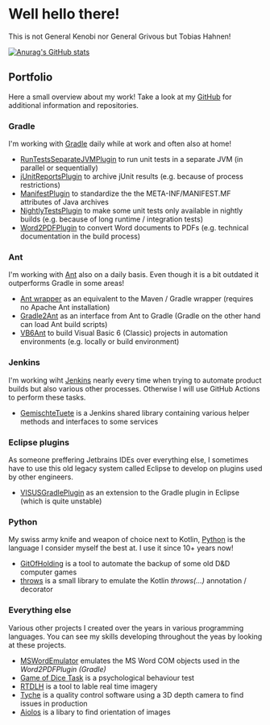 # Well hello there!

This is not General Kenobi nor General Grivous but Tobias Hahnen!

[![Anurag's GitHub stats](https://github-readme-stats.vercel.app/api?username=thahnen)](https://github.com/anuraghazra/github-readme-stats)

## Portfolio

Here a small overview about my work! Take a look at my [GitHub](https://github.com/thahnen) for additional information and repositories.

### Gradle

I'm working with [Gradle](https://gradle.org) daily while at work and often also at home!

- [RunTestsSeparateJVMPlugin](https://github.com/thahnen/RunTestsSeparateJVMPlugin) to run unit tests in a separate JVM (in parallel or sequentially)
- [jUnitReportsPlugin](https://github.com/VISUS-Health-IT-GmbH/jUnitReportsPlugin) to archive jUnit results (e.g. because of process restrictions)
- [ManifestPlugin](https://github.com/VISUS-Health-IT-GmbH/ManifestPlugin) to standardize the the META-INF/MANIFEST.MF attributes of Java archives
- [NightlyTestsPlugin](https://github.com/VISUS-Health-IT-GmbH/NightlyTestsPlugin) to make some unit tests only available in nightly builds (e.g. because of long runtime / integration tests)
- [Word2PDFPlugin](https://github.com/VISUS-Health-IT-GmbH/Word2PDFPlugin) to convert Word documents to PDFs (e.g. technical documentation in the build process)

### Ant

I'm working with [Ant](https://ant.apache.org) also on a daily basis. Even though it is a bit outdated it outperforms Gradle in some areas!

- [Ant wrapper](https://github.com/thahnen/ant-wrapper) as an equivalent to the Maven / Gradle wrapper (requires no Apache Ant installation)
- [Gradle2Ant](https://github.com/thahnen/Gradle2Ant) as an interface from Ant to Gradle (Gradle on the other hand can load Ant build scripts)
- [VB6Ant](https://github.com/thahnen/VB6Ant) to build Visual Basic 6 (Classic) projects in automation environments (e.g. locally or build environment)

### Jenkins

I'm working wiht [Jenkins](https://www.jenkins.io) nearly every time when trying to automate product builds but also various other processes. Otherwise I will use GitHub Actions to perform these tasks.

- [GemischteTuete](https://github.com/VISUS-Health-IT-GmbH/GemischteTuete) is a Jenkins shared library containing various helper methods and interfaces to some services

### Eclipse plugins

As someone preffering Jetbrains IDEs over everything else, I sometimes have to use this old legacy system called Eclipse to develop on plugins used by other engineers.

- [VISUSGradlePlugin](https://github.com/VISUS-Health-IT-GmbH/VISUSGradlePlugin) as an extension to the Gradle plugin in Eclipse (which is quite unstable)

### Python

My swiss army knife and weapon of choice next to Kotlin, [Python](https://www.python.org) is the language I consider myself the best at. I use it since 10+ years now!

- [GitOfHolding](https://github.com/thahnen/GitOfHolding) is a tool to automate the backup of some old D&D computer games
- [throws](https://github.com/thahnen/throws) is a small library to emulate the Kotlin *throws(...)* annotation / decorator

### Everything else

Various other projects I created over the years in various programming languages. You can see my skills developing throughout the yeas by looking at these projects.

- [MSWordEmulator](https://github.com/VISUS-Health-IT-GmbH/MSWordEmulator) emulates the MS Word COM objects used in the *Word2PDFPlugin (Gradle)*
- [Game of Dice Task](https://github.com/thahnen/gdt-allgpsy-publish) is a psychological behaviour test
- [RTDLH](https://github.com/thahnen/Offline-Labeling-Helper) is a tool to lable real time imagery
- [Tyche](https://github.com/thahnen/Tyche) is a quality control software using a 3D depth camera to find issues in production
- [Aiolos](https://github.com/thahnen/Aiolos) is a libary to find orientation of images
